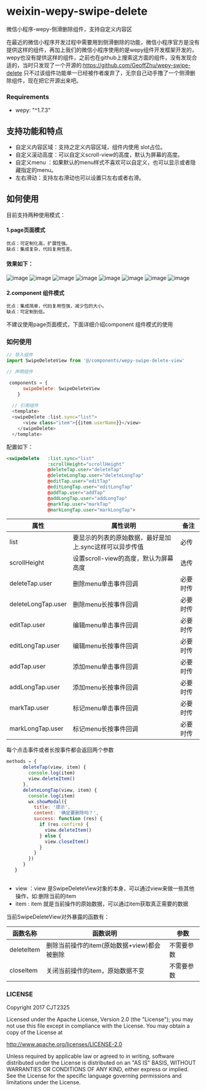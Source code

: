 # weixin-wepy-swipe-delete
微信小程序-wepy-侧滑删除组件，支持自定义内容区

在最近的微信小程序开发过程中需要用到侧滑删除的功能，微信小程序官方是没有提供这样的组件，再加上我们的微信小程序使用的是wepy组件开发框架开发的，wepy也没有提供这样的组件，之前也在github上搜索这方面的组件，没有发现合适的，当时只发现了一个开源的:https://github.com/GeoffZhu/wepy-swipe-delete
只不过该组件功能单一已经被作者废弃了，无奈自己动手撸了一个侧滑删除组件，现在把它开源出来吧。

### Requirements
- wepy: "^1.7.3"

## 支持功能和特点
- 自定义内容区域：支持之定义内容区域，组件内使用 slot占位。
- 自定义滚动高度：可以自定义scroll-view的高度，默认为屏幕的高度。
- 自定义menu ：如果默认的menu样式不喜欢可以自定义，也可以显示或者隐藏指定的menu。
- 左右滑动：支持左右滑动也可以设置只左右或者右滑。

## 如何使用
目前支持两种使用模式：
#### 1.page页面模式
```javascript 1.8
优点：可定制化高，扩展性强。
缺点：集成复杂，代码复用性差。
```
#### 效果如下：
![image](https://raw.githubusercontent.com/hu670014125/weixin-wepy-swipe-delete/master/screenshots/screenshots1.gif)
![image](https://raw.githubusercontent.com/hu670014125/weixin-wepy-swipe-delete/master/screenshots/screenshots2.gif)
![image](https://raw.githubusercontent.com/hu670014125/weixin-wepy-swipe-delete/master/screenshots/screenshots3.gif)
![image](https://raw.githubusercontent.com/hu670014125/weixin-wepy-swipe-delete/master/screenshots/screenshots4.gif)
![image](https://raw.githubusercontent.com/hu670014125/weixin-wepy-swipe-delete/master/screenshots/screenshots5.gif)
![image](https://raw.githubusercontent.com/hu670014125/weixin-wepy-swipe-delete/master/screenshots/screenshots6.gif)
![image](https://raw.githubusercontent.com/hu670014125/weixin-wepy-swipe-delete/master/screenshots/screenshots7.gif)
![image](https://raw.githubusercontent.com/hu670014125/weixin-wepy-swipe-delete/master/screenshots/screenshots8.gif)


#### 2.component 组件模式
```javascript 1.8
优点：集成简单，代码复用性强，减少包的大小。
缺点：可定制到低。
```

不建议使用page页面模式，下面详细介绍component 组件模式的使用

### 如何使用

```javascript
// 导入组件
import SwipeDeleteView from '@/components/wepy-swipe-delete-view'

// 声明组件

 components = {
      swipeDelete: SwipeDeleteView
    }
    
  // 引用组件
  <template>
  <swipeDelete :list.sync="list">
      <view class="item">{{item.userName}}</view>
    </swipeDelete>
  </template>

```

配置如下：
```html
<swipeDelete   :list.sync="list"
               :scrollHeight="scrollHeight"
               @deleteTap.user="deleteTap"
               @deleteLongTap.user="deleteLongTap"
               @editTap.user="editTap"
               @editLongTap.user="editLongTap"
               @addTap.user="addTap"
               @addLongTap.user="addLongTap"
               @markTap.user="markTap"
               @markLongTap.user="markLongTap">

```

属性 | 属性说明 |备注
---|---|---
list | 要显示的列表的原始数据，最好是加上.sync这样可以异步传值|必传
scrollHeight | 设置scroll-view的高度，默认为屏幕高度|选传
deleteTap.user | 删除menu单击事件回调|必要时传
deleteLongTap.user | 删除menu长按事件回调|必要时传
editTap.user | 编辑menu单击事件回调|必要时传
editLongTap.user| 编辑menu长按事件回调|必要时传
addTap.user| 添加menu单击事件回调|必要时传
addLongTap.user| 添加menu长按事件回调|必要时传
markTap.user| 标记menu单击事件回调|必要时传
markLongTap.user| 标记menu长按事件回调|必要时传

每个点击事件或者长按事件都会返回两个参数

```javascript
methods = {
      deleteTap(view, item) {
        console.log(item)
        view.deleteItem()
      },
      deleteLongTap(view, item) {
        console.log(item)
        wx.showModal({
          title: '提示',
          content: '确定要删除吗？',
          success: function (res) {
            if (res.confirm) {
              view.deleteItem()
            } else {
              view.closeItem()
            }
          }
        })
      }
   }
   
```
 - view ：view 是SwipeDeleteView对象的本身，可以通过view来做一些其他操作，如:删除当前的item
 - item : item 就是当前操作的原始数据，可以通过item获取真正需要的数据
 
 当前SwipeDeleteView对外暴露的函数有：
 
 函数名称 | 函数说明 |参数
 ---|---|---
 deleteItem | 删除当前操作的item(原始数据+view)都会被删除|不需要参数
 closeItem | 关闭当前操作的item，原始数据不变|不需要参数
### LICENSE

Copyright 2017 CJT2325

Licensed under the Apache License, Version 2.0 (the "License"); you may not use this file except in compliance with the License. You may obtain a copy of the License at

http://www.apache.org/licenses/LICENSE-2.0

Unless required by applicable law or agreed to in writing, software distributed under the License is distributed on an "AS IS" BASIS, WITHOUT WARRANTIES OR CONDITIONS OF ANY KIND, either express or implied. See the License for the specific language governing permissions and limitations under the License.
